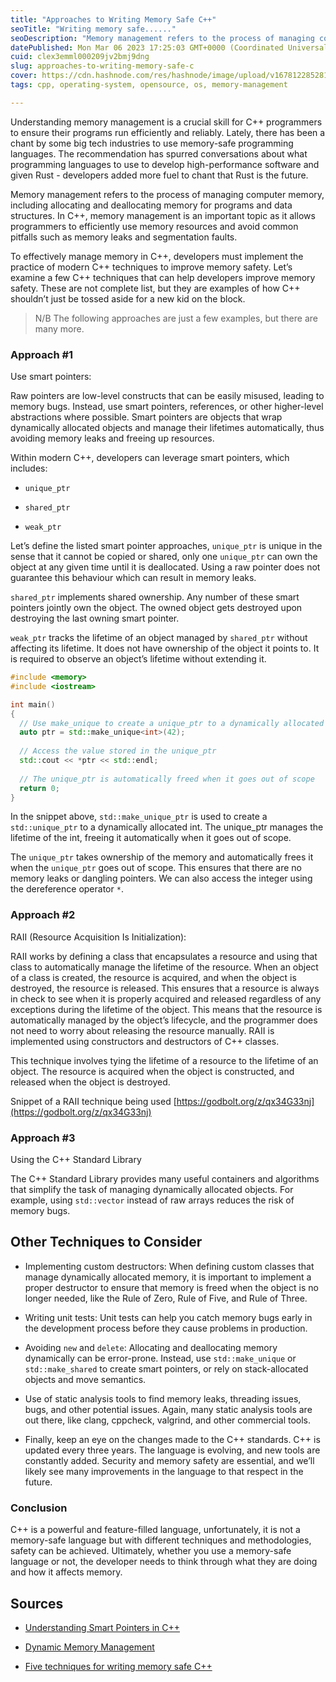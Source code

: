 ```yaml
---
title: "Approaches to Writing Memory Safe C++"
seoTitle: "Writing memory safe......"
seoDescription: "Memory management refers to the process of managing computer memory, including allocating and de-allocating memory for programs and data structures......."
datePublished: Mon Mar 06 2023 17:25:03 GMT+0000 (Coordinated Universal Time)
cuid: clex3emml000209jv2bmj9dng
slug: approaches-to-writing-memory-safe-c
cover: https://cdn.hashnode.com/res/hashnode/image/upload/v1678122852817/d617f7d6-5734-4b5c-8abe-9a12a164bc9f.png
tags: cpp, operating-system, opensource, os, memory-management

---
```


Understanding memory management is a crucial skill for C++ programmers to ensure their programs run efficiently and reliably. Lately, there has been a chant by some big tech industries to use memory-safe programming languages. The recommendation has spurred conversations about what programming languages to use to develop high-performance software and given Rust - developers added more fuel to chant that Rust is the future.

Memory management refers to the process of managing computer memory, including allocating and deallocating memory for programs and data structures. In C++, memory management is an important topic as it allows programmers to efficiently use memory resources and avoid common pitfalls such as memory leaks and segmentation faults.

To effectively manage memory in C++, developers must implement the practice of modern C++ techniques to improve memory safety. Let’s examine a few C++ techniques that can help developers improve memory safety. These are not complete list, but they are examples of how C++ shouldn’t just be tossed aside for a new kid on the block.

> N/B The following approaches are just a few examples, but there are many more.


### Approach #1

Use smart pointers:

Raw pointers are low-level constructs that can be easily misused, leading to memory bugs. Instead, use smart pointers, references, or other higher-level abstractions where possible. Smart pointers are objects that wrap dynamically allocated objects and manage their lifetimes automatically, thus avoiding memory leaks and freeing up resources.

Within modern C++, developers can leverage smart pointers, which includes:

* `unique_ptr`
    
* `shared_ptr`
    
* `weak_ptr`
    

Let’s define the listed smart pointer approaches, `unique_ptr` is unique in the sense that it cannot be copied or shared, only one `unique_ptr` can own the object at any given time until it is deallocated. Using a raw pointer does not guarantee this behaviour which can result in memory leaks.

`shared_ptr` implements shared ownership. Any number of these smart pointers jointly own the object. The owned object gets destroyed upon destroying the last owning smart pointer.

`weak_ptr` tracks the lifetime of an object managed by `shared_ptr` without affecting its lifetime. It does not have ownership of the object it points to. It is required to observe an object’s lifetime without extending it.

```cpp
#include <memory>
#include <iostream>

int main()
{
  // Use make_unique to create a unique_ptr to a dynamically allocated int
  auto ptr = std::make_unique<int>(42);
 
  // Access the value stored in the unique_ptr
  std::cout << *ptr << std::endl;
 
  // The unique_ptr is automatically freed when it goes out of scope
  return 0;
}
```

In the snippet above, `std::make_unique_ptr` is used to create a `std::unique_ptr` to a dynamically allocated int. The unique\_ptr manages the lifetime of the int, freeing it automatically when it goes out of scope.

The `unique_ptr` takes ownership of the memory and automatically frees it when the `unique_ptr` goes out of scope. This ensures that there are no memory leaks or dangling pointers. We can also access the integer using the dereference operator `*`.  

### Approach #2

RAII (Resource Acquisition Is Initialization):

RAII works by defining a class that encapsulates a resource and using that class to automatically manage the lifetime of the resource. When an object of a class is created, the resource is acquired, and when the object is destroyed, the resource is released. This ensures that a resource is always in check to see when it is properly acquired and released regardless of any exceptions during the lifetime of the object. This means that the resource is automatically managed by the object’s lifecycle, and the programmer does not need to worry about releasing the resource manually. RAII is implemented using constructors and destructors of C++ classes.

This technique involves tying the lifetime of a resource to the lifetime of an object. The resource is acquired when the object is constructed, and released when the object is destroyed.

Snippet of a RAII technique being used [https://godbolt.org/z/qx34G33nj](https://godbolt.org/z/qx34G33nj)


### Approach #3

Using the C++ Standard Library

The C++ Standard Library provides many useful containers and algorithms that simplify the task of managing dynamically allocated objects. For example, using `std::vector` instead of raw arrays reduces the risk of memory bugs.

## Other Techniques to Consider

* Implementing custom destructors: When defining custom classes that manage dynamically allocated memory, it is important to implement a proper destructor to ensure that memory is freed when the object is no longer needed, like the Rule of Zero, Rule of Five, and Rule of Three.
    
* Writing unit tests: Unit tests can help you catch memory bugs early in the development process before they cause problems in production.
    
* Avoiding `new` and `delete`: Allocating and deallocating memory dynamically can be error-prone. Instead, use `std::make_unique` or `std::make_shared` to create smart pointers, or rely on stack-allocated objects and move semantics.
    
* Use of static analysis tools to find memory leaks, threading issues, bugs, and other potential issues. Again, many static analysis tools are out there, like clang, cppcheck, valgrind, and other commercial tools.
    
* Finally, keep an eye on the changes made to the C++ standards. C++ is updated every three years. The language is evolving, and new tools are constantly added. Security and memory safety are essential, and we’ll likely see many improvements in the language to that respect in the future.
    

### Conclusion

C++ is a powerful and feature-filled language, unfortunately, it is not a memory-safe language but with different techniques and methodologies, safety can be achieved. Ultimately, whether you use a memory-safe language or not, the developer needs to think through what they are doing and how it affects memory.

## Sources

* [Understanding Smart Pointers in C++](https://betterprogramming.pub/smart-pointers-in-cpp-708486276526)  
    
* [Dynamic Memory Management](https://en.cppreference.com/w/cpp/memory)  
    
* [Five techniques for writing memory safe C++](https://www.embedded.com/5-techniques-for-writing-memory-safe-c/)